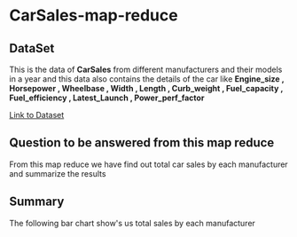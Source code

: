 # CarSales-map-reduce

## DataSet
This is the data of **CarSales** from different manufacturers and their models in a year and this data also contains the details of the car like **Engine_size , Horsepower , Wheelbase , Width , Length , Curb_weight , Fuel_capacity , Fuel_efficiency , Latest_Launch , Power_perf_factor** 

[Link to Dataset](https://www.kaggle.com/gagandeep16/car-sales)

## Question to be answered from this map reduce
From this map reduce we have find out total car sales by each manufacturer and summarize the results

## Summary
The following bar chart show's us total sales by each manufacturer

